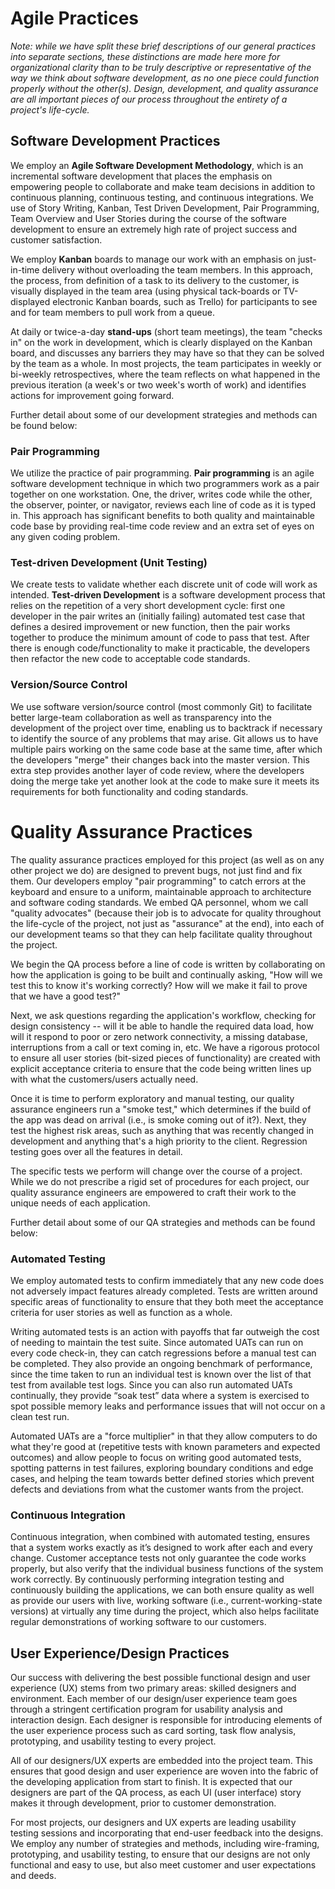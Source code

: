 Agile Practices
===============

_Note: while we have split these brief descriptions of our general practices into separate sections, these distinctions are made here more for organizational clarity than to be truly descriptive or representative of the way we think about software development, as no one piece could function properly without the other(s). Design, development, and quality assurance are all important pieces of our process throughout the entirety of a project's life-cycle._

## Software Development Practices

We employ an **Agile Software Development Methodology**, which is an incremental software development that places the emphasis on empowering people to collaborate and make team decisions in addition to continuous planning, continuous testing, and continuous integrations. We use of Story Writing, Kanban, Test Driven Development, Pair Programming, Team Overview and User Stories during the course of the software development to ensure an extremely high rate of project success and customer satisfaction.

We employ **Kanban** boards to manage our work with an emphasis on just-in-time delivery without overloading the team members.  In this approach, the process, from definition of a task to its delivery to the customer, is visually displayed in the team area (using physical tack-boards or TV-displayed electronic Kanban boards, such as Trello) for participants to see and for team members to pull work from a queue. 

At daily or twice-a-day **stand-ups** (short team meetings), the team "checks in" on the work in development, which is clearly displayed on the Kanban board, and discusses any barriers they may have so that they can be solved by the team as a whole. In most projects, the team participates in weekly or bi-weekly retrospectives, where the team reflects on what happened in the previous iteration (a week's or two week's worth of work) and identifies actions for improvement going forward.  

Further detail about some of our development strategies and methods can be found below:

### Pair Programming

We utilize the practice of pair programming. **Pair programming** is an agile software development technique in which two programmers work as a pair together on one workstation.  One, the driver, writes code while the other, the observer, pointer, or navigator, reviews each line of code as it is typed in. This approach has significant benefits to both quality and maintainable code base by providing real-time code review and an extra set of eyes on any given coding problem.

### Test-driven Development (Unit Testing)

We create tests to validate whether each discrete unit of code will work as intended. **Test-driven Development** is a software development process that relies on the repetition of a very short development cycle: first one developer in the pair writes an (initially failing) automated test case that defines a desired improvement or new function, then the pair works together to produce the minimum amount of code to pass that test. After there is enough code/functionality to make it practicable, the developers then refactor the new code to acceptable code standards. 

### Version/Source Control

We use software version/source control (most commonly Git) to facilitate better large-team collaboration as well as transparency into the development of the project over time, enabling us to backtrack if necessary to identify the source of any problems that may arise. Git allows us to have multiple pairs working on the same code base at the same time, after which the developers "merge" their changes back into the master version. This extra step provides another layer of code review, where the developers doing the merge take yet another look at the code to make sure it meets its requirements for both functionality and coding standards.

Quality Assurance Practices
===========================

The quality assurance practices employed for this project (as well as on any other project we do) are designed to prevent bugs, not just find and fix them. Our developers employ "pair programming" to catch errors at the keyboard and ensure to a uniform, maintainable approach to architecture and software coding standards. We embed QA personnel, whom we call "quality advocates" (because their job is to advocate for quality throughout the life-cycle of the project, not just as "assurance" at the end), into each of our development teams so that they can help facilitate quality throughout the project. 

We begin the QA process before a line of code is written by collaborating on how the application is going to be built and continually asking, "How will we test this to know it's working correctly? How will we make it fail to prove that we have a good test?" 

Next, we ask questions regarding the application's workflow, checking for design consistency -- will it be able to handle the required data load, how will it respond to poor or zero network connectivity, a missing database, interruptions from a call or text coming in, etc. We have a rigorous protocol to ensure all user stories (bit-sized pieces of functionality) are created with explicit acceptance criteria to ensure that the code being written lines up with what the customers/users actually need. 

Once it is time to perform exploratory and manual testing, our quality assurance engineers run a "smoke test," which determines if the build of the app was dead on arrival (i.e., is smoke coming out of it?). Next, they  test the highest risk areas, such as anything that was recently changed in development and anything that's a high priority to the client. Regression testing goes over all the features in detail.

The specific tests we perform will change over the course of a project. While we do not prescribe a rigid set of procedures for each project, our quality assurance engineers are empowered to craft their work to the unique needs of each application. 

Further detail about some of our QA strategies and methods can be found below:

### Automated Testing

We employ automated tests to confirm immediately that any new code does not adversely impact features already completed. Tests are written around specific areas of functionality to ensure that they both meet the acceptance criteria for user stories as well as function as a whole. 

Writing automated tests is an action with payoffs that far outweigh the cost of needing to maintain the test suite. Since automated UATs can run on every code check-in, they can catch regressions before a manual test can be completed. They also provide an ongoing benchmark of performance, since the time taken to run an individual test is known over the list of that test from available test logs. Since you can also run automated UATs continually, they provide “soak test” data where a system is exercised to spot possible memory leaks and performance issues that will not occur on a clean test run. 

Automated UATs are a "force multiplier" in that they allow computers to do what they're good at (repetitive tests with known parameters and expected outcomes) and allow people to focus on writing good automated tests, spotting patterns in test failures, exploring boundary conditions and edge cases, and helping the team towards better defined stories which prevent defects and deviations from what the customer wants from the project.

### Continuous Integration 

Continuous integration, when combined with automated testing, ensures that a system works exactly as it’s designed to work after each and every change. Customer acceptance tests not only guarantee the code works properly, but also verify that the individual business functions of the system work correctly. By continuously performing integration testing and continuously building the applications, we can both ensure quality as well as provide our users with live, working software (i.e., current-working-state versions) at virtually any time during the project, which also helps facilitate regular demonstrations of working software to our customers.


## User Experience/Design Practices

Our success with delivering the best possible functional design and user experience (UX) stems from two primary areas: skilled designers and environment. Each member of our design/user experience team goes through a stringent certification program for usability analysis and interaction design. Each designer is responsible for introducing elements of the user experience process such as card sorting, task flow analysis, prototyping, and usability testing to every project. 

All of our designers/UX experts are embedded into the project team. This ensures that good design and user experience are woven into the fabric of the developing application from start to finish. It is expected that our designers are part of the QA process, as each UI (user interface) story makes it through development, prior to customer demonstration. 

For most projects, our designers and UX experts are leading usability testing sessions and incorporating that end-user feedback into the designs. We employ any number of strategies and methods, including wire-framing, prototyping, and usability testing, to ensure that our designs are not only functional and easy to use, but also meet customer and user expectations and deeds.